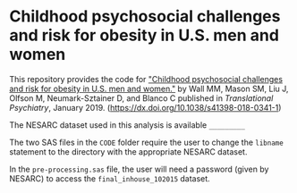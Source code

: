 # Childhood psychosocial challenges and risk for obesity in U.S. men and women

This repository provides the code for ["Childhood psychosocial challenges and risk for obesity in U.S. men and women."](https://dx.doi.org/10.1038/s41398-018-0341-1) by Wall MM, Mason SM, Liu J, Olfson M, Neumark-Sztainer D, and Blanco C published in *Translational Psychiatry*, January 2019. (https://dx.doi.org/10.1038/s41398-018-0341-1)

The NESARC dataset used in this analysis is available `_________`

The two SAS files in the `CODE` folder require the user to change the `libname` statement to the directory with the appropriate NESARC dataset. 

In the `pre-processing.sas` file, the user will need a password (given by NESARC) to access the `final_inhouse_102015` dataset.
